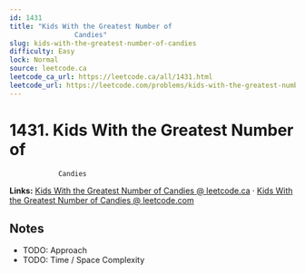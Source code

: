 ```yaml
--- 
id: 1431
title: "Kids With the Greatest Number of
                Candies"
slug: kids-with-the-greatest-number-of-candies
difficulty: Easy
lock: Normal
source: leetcode.ca
leetcode_ca_url: https://leetcode.ca/all/1431.html
leetcode_url: https://leetcode.com/problems/kids-with-the-greatest-number-of-candies/
---
```


# 1431. Kids With the Greatest Number of
                Candies

**Links:** [Kids With the Greatest Number of
                Candies @ leetcode.ca](https://leetcode.ca/all/1431.html) · [Kids With the Greatest Number of
                Candies @ leetcode.com](https://leetcode.com/problems/kids-with-the-greatest-number-of-candies/)

## Notes
- TODO: Approach
- TODO: Time / Space Complexity
